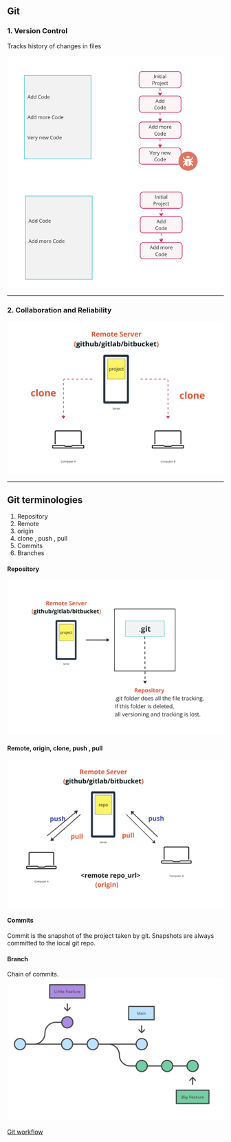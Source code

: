 ## Git

### 1. Version Control

Tracks history of changes in files

![alt text](../images/image-25.png)

---

### 2. Collaboration and Reliability

![alt text](../images/image-git-clone.png)

---

## Git terminologies

1. Repository
2. Remote
3. origin
4. clone , push , pull
5. Commits
6. Branches

#### Repository

![alt text](../images/image-git-repo.png)

#### Remote, origin, clone, push , pull

![alt text](../images/image-git-origin.png)

#### Commits

Commit is the snapshot of the project taken by git. Snapshots are always committed to the local git repo.

#### Branch

Chain of commits.
![alt text](../images/branch.png)

[Git workflow](git-workflow.md)
